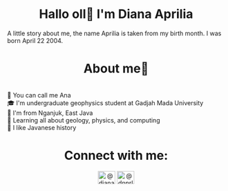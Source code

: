 # <div align=center> Hallo oll👋 I'm Diana Aprilia
A little story about me, the name Aprilia is taken from my birth month. I was born April 22 2004.

# <div align=center> About me🌻
<br>
👧 You can call me Ana<br>
🎓 I'm undergraduate geophysics student at Gadjah Mada University<br>
📍 I'm from Nganjuk, East Java<br>
🌱 Learning all about geology, physics, and computing<br>
🧭 I like Javanese history<br>

# <div align="center">Connect with me:</h3>
<p align="center">
<a href="https://linkedin.com/in/@dianaapr" target="blank"><img align="center" src="https://raw.githubusercontent.com/rahuldkjain/github-profile-readme-generator/master/src/images/icons/Social/linked-in-alt.svg" alt="@dianaapr" height="30" width="40" /></a>
<a href="https://instagram.com/@dnprlia" target="blank"><img align="center" src="https://raw.githubusercontent.com/rahuldkjain/github-profile-readme-generator/master/src/images/icons/Social/instagram.svg" alt="@dnprlia" height="30" width="40" /></a>
</p>

